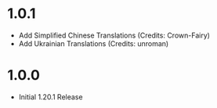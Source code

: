 # 1.0.1
- Add Simplified Chinese Translations (Credits: Crown-Fairy)
- Add Ukrainian Translations (Credits: unroman)

# 1.0.0
- Initial 1.20.1 Release